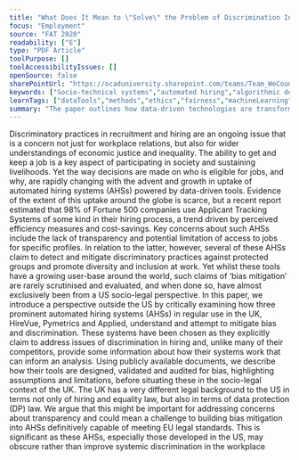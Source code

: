 ```yaml
---
title: "What Does It Mean to \"Solve\" the Problem of Discrimination Inhiring?: Social, Technical and Legal Perspectives from the UK on Automated Hiring Systems"
focus: "Employment"
source: "FAT 2020"
readability: ["E"]
type: "PDF Article"
toolPurpose: []
toolAccessibilityIssues: []
openSource: false
sharePointUrl: "https://ocaduniversity.sharepoint.com/teams/Team_WeCount/Shared%20Documents/Resources%20and%20Tools/Literature%20(curated)/What%20does%20it%20mean%20to%E2%80%98solve%20the%20problem%20of%20discrimination%20in%20hiring.pdf"
keywords: ["Socio-technical systems","automated hiring","algorithmic decisionmaking","fairness","discrimination","GDPR","social justice"]
learnTags: ["dataTools","methods","ethics","fairness","machineLearning"]
summary: "The paper outlines how data-driven technologies are transforming hiring practices and focuses on three automated hiring systems (AHSs) widely in use in the UK claim to deal with bias. "
---
```

Discriminatory practices in recruitment and hiring are an ongoing issue that is a concern not just for workplace relations, but also for wider understandings of economic justice and inequality. The ability to get and keep a job is a key aspect of participating in society and sustaining livelihoods. Yet the way decisions are made on who is eligible for jobs, and why, are rapidly changing with the advent and growth in uptake of automated hiring systems (AHSs) powered by data-driven tools. Evidence of the extent of this uptake around the globe is scarce, but a recent report estimated that 98% of Fortune 500 companies use Applicant Tracking Systems of some kind in their hiring process, a trend driven by perceived efficiency measures and cost-savings. Key concerns about such AHSs include the lack of transparency and potential limitation of access to jobs for specific profiles. In relation to the latter, however, several of these AHSs claim to detect and mitigate discriminatory practices against protected groups and promote diversity and inclusion at work. Yet whilst these tools have a growing user-base around the world, such claims of ‘bias mitigation’ are rarely scrutinised and evaluated, and when done so, have almost exclusively been from a US socio-legal perspective. In this paper, we introduce a perspective outside the US by critically examining how three prominent automated hiring systems (AHSs) in regular use in the UK, HireVue, Pymetrics and Applied, understand and attempt to mitigate bias and discrimination. These systems have been chosen as they explicitly claim to address issues of discrimination in hiring and, unlike many of their competitors, provide some information about how their systems work that can inform an analysis. Using publicly available documents, we describe how their tools are designed, validated and audited for bias, highlighting assumptions and limitations, before situating these in the socio-legal context of the UK. The UK has a very different legal background to the US in terms not only of hiring and equality law, but also in terms of data protection (DP) law. We argue that this might be important for addressing concerns about transparency and could mean a challenge to building bias mitigation into AHSs definitively capable of meeting EU legal standards. This is significant as these
AHSs, especially those developed in the US, may obscure rather
than improve systemic discrimination in the workplace
